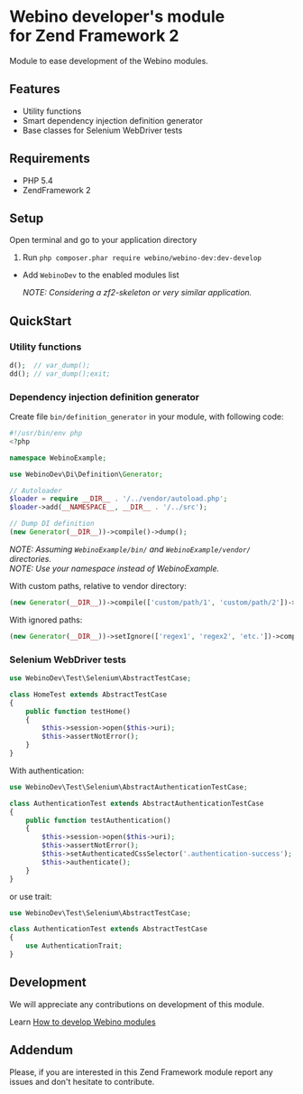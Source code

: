 # Webino developer's module <br /> for Zend Framework 2

Module to ease development of the Webino modules.

## Features

- Utility functions
- Smart dependency injection definition generator
- Base classes for Selenium WebDriver tests

## Requirements

- PHP 5.4
- ZendFramework 2

## Setup

Open terminal and go to your application directory

1. Run `php composer.phar require webino/webino-dev:dev-develop`
- Add `WebinoDev` to the enabled modules list

  *NOTE: Considering a zf2-skeleton or very similar application.*

## QuickStart

### Utility functions

```php
d();  // var_dump();
dd(); // var_dump();exit;
```

### Dependency injection definition generator

Create file `bin/definition_generator` in your module, with following code:

```php
#!/usr/bin/env php
<?php

namespace WebinoExample;

use WebinoDev\Di\Definition\Generator;

// Autoloader
$loader = require __DIR__ . '/../vendor/autoload.php';
$loader->add(__NAMESPACE__, __DIR__ . '/../src');

// Dump DI definition
(new Generator(__DIR__))->compile()->dump();
```

*NOTE: Assuming `WebinoExample/bin/` and `WebinoExample/vendor/` directories.* <br />
*NOTE: Use your namespace instead of WebinoExample.*

With custom paths, relative to vendor directory:

```php
(new Generator(__DIR__))->compile(['custom/path/1', 'custom/path/2'])->dump();
```

With ignored paths:

```php
(new Generator(__DIR__))->setIgnore(['regex1', 'regex2', 'etc.'])->compile()->dump();
```

### Selenium WebDriver tests

```php
use WebinoDev\Test\Selenium\AbstractTestCase;

class HomeTest extends AbstractTestCase
{
    public function testHome()
    {
        $this->session->open($this->uri);
        $this->assertNotError();
    }
}
```

With authentication:

```php
use WebinoDev\Test\Selenium\AbstractAuthenticationTestCase;

class AuthenticationTest extends AbstractAuthenticationTestCase
{
    public function testAuthentication()
    {
        $this->session->open($this->uri);
        $this->assertNotError();
        $this->setAuthenticatedCssSelector('.authentication-success');
        $this->authenticate();
    }
}
```

or use trait:

```php
use WebinoDev\Test\Selenium\AbstractTestCase;

class AuthenticationTest extends AbstractTestCase
{
    use AuthenticationTrait;
}
```

## Development

We will appreciate any contributions on development of this module.

Learn [How to develop Webino modules](https://github.com/webino/Webino/wiki/How-to-develop-Webino-modules)

## Addendum

Please, if you are interested in this Zend Framework module report any issues and don't hesitate to contribute.
